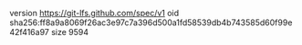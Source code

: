 version https://git-lfs.github.com/spec/v1
oid sha256:ff8a9a8069f26ac3e97c7a396d500a1fd58539db4b743585d60f99e42f416a97
size 9594
